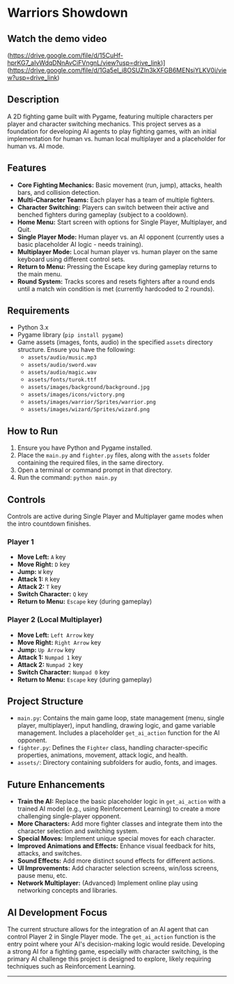 # Warriors Showdown

## Watch the demo video 
(https://drive.google.com/file/d/15CuHf-hprKG7_aIvWdqDNnAvCiFVngnL/view?usp=drive_link)](https://drive.google.com/file/d/1Ga5eI_i8OSUZIn3kXFGB6MENsiYLKV0i/view?usp=drive_link)

## Description

A 2D fighting game built with Pygame, featuring multiple characters per player and character switching mechanics. This project serves as a foundation for developing AI agents to play fighting games, with an initial implementation for human vs. human local multiplayer and a placeholder for human vs. AI mode.

## Features

* **Core Fighting Mechanics:** Basic movement (run, jump), attacks, health bars, and collision detection.
* **Multi-Character Teams:** Each player has a team of multiple fighters.
* **Character Switching:** Players can switch between their active and benched fighters during gameplay (subject to a cooldown).
* **Home Menu:** Start screen with options for Single Player, Multiplayer, and Quit.
* **Single Player Mode:** Human player vs. an AI opponent (currently uses a basic placeholder AI logic - needs training).
* **Multiplayer Mode:** Local human player vs. human player on the same keyboard using different control sets.
* **Return to Menu:** Pressing the Escape key during gameplay returns to the main menu.
* **Round System:** Tracks scores and resets fighters after a round ends until a match win condition is met (currently hardcoded to 2 rounds).

## Requirements

* Python 3.x
* Pygame library (`pip install pygame`)
* Game assets (images, fonts, audio) in the specified `assets` directory structure. Ensure you have the following:
    * `assets/audio/music.mp3`
    * `assets/audio/sword.wav`
    * `assets/audio/magic.wav`
    * `assets/fonts/turok.ttf`
    * `assets/images/background/background.jpg`
    * `assets/images/icons/victory.png`
    * `assets/images/warrior/Sprites/warrior.png`
    * `assets/images/wizard/Sprites/wizard.png`

## How to Run

1.  Ensure you have Python and Pygame installed.
2.  Place the `main.py` and `fighter.py` files, along with the `assets` folder containing the required files, in the same directory.
3.  Open a terminal or command prompt in that directory.
4.  Run the command: `python main.py`

## Controls

Controls are active during Single Player and Multiplayer game modes when the intro countdown finishes.

### Player 1

* **Move Left:** `A` key
* **Move Right:** `D` key
* **Jump:** `W` key
* **Attack 1:** `R` key
* **Attack 2:** `T` key
* **Switch Character:** `Q` key
* **Return to Menu:** `Escape` key (during gameplay)

### Player 2 (Local Multiplayer)

* **Move Left:** `Left Arrow` key
* **Move Right:** `Right Arrow` key
* **Jump:** `Up Arrow` key
* **Attack 1:** `Numpad 1` key
* **Attack 2:** `Numpad 2` key
* **Switch Character:** `Numpad 0` key
* **Return to Menu:** `Escape` key (during gameplay)

## Project Structure

* `main.py`: Contains the main game loop, state management (menu, single player, multiplayer), input handling, drawing logic, and game variable management. Includes a placeholder `get_ai_action` function for the AI opponent.
* `fighter.py`: Defines the `Fighter` class, handling character-specific properties, animations, movement, attack logic, and health.
* `assets/`: Directory containing subfolders for audio, fonts, and images.

## Future Enhancements

* **Train the AI:** Replace the basic placeholder logic in `get_ai_action` with a trained AI model (e.g., using Reinforcement Learning) to create a more challenging single-player opponent.
* **More Characters:** Add more fighter classes and integrate them into the character selection and switching system.
* **Special Moves:** Implement unique special moves for each character.
* **Improved Animations and Effects:** Enhance visual feedback for hits, attacks, and switches.
* **Sound Effects:** Add more distinct sound effects for different actions.
* **UI Improvements:** Add character selection screens, win/loss screens, pause menu, etc.
* **Network Multiplayer:** (Advanced) Implement online play using networking concepts and libraries.

## AI Development Focus

The current structure allows for the integration of an AI agent that can control Player 2 in Single Player mode. The `get_ai_action` function is the entry point where your AI's decision-making logic would reside. Developing a strong AI for a fighting game, especially with character switching, is the primary AI challenge this project is designed to explore, likely requiring techniques such as Reinforcement Learning.

---

